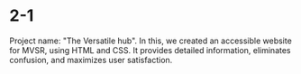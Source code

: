 # 2-1
Project name: "The Versatile hub". In this, we created an accessible website for MVSR, using HTML and CSS. It provides detailed information, eliminates confusion, and maximizes user satisfaction.
